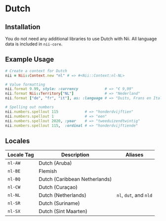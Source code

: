 <!-- This file has been generated. Source: languages/_template.md.erb -->

# Dutch

## Installation

You do not need any additional libraries to use Dutch with Nii.
All language data is included in `nii-core`.

## Example Usage

``` ruby
# Create a context for Dutch
nii = Nii::Context.new "nl" # => #<Nii::Context:nl-NL>

# Value formatting
nii.format 9.99, style: :currency            # => "€ 9,99"
nii.format Nii::Territory["NL"]              # => "Nederland"
nii.format ["de", "fr", "it"], as: :language # => "Duits, Frans en Italiaans"

# Spelling out numbers
nii.numbers.spellout 115            # => "honderdvijftien"
nii.numbers.spellout 1              # => "een"
nii.numbers.spellout 2020, :year    # => "twee­duizend­twintig"
nii.numbers.spellout 115,  :ordinal # => "honderd­vijftiende"
```


## Locales

<table>
  <thead>
    <tr>
      <th>Locale Tag</th>
      <th>Description</th>
      <th>Aliases</th>
    </tr>
  </thead>
  <tbody>
    <tr>
      <td><code>nl-AW</code></td>
      <td>Dutch (Aruba)</td>
      <td></td>
    </tr>
    <tr>
      <td><code>nl-BE</code></td>
      <td>Flemish</td>
      <td></td>
    </tr>
    <tr>
      <td><code>nl-BQ</code></td>
      <td>Dutch (Caribbean Netherlands)</td>
      <td></td>
    </tr>
    <tr>
      <td><code>nl-CW</code></td>
      <td>Dutch (Curaçao)</td>
      <td></td>
    </tr>
    <tr>
      <td><code>nl-NL</code></td>
      <td>Dutch (Netherlands)</td>
      <td><code>nl</code>, <code>dut</code>, and <code>nld</code></td>
    </tr>
    <tr>
      <td><code>nl-SR</code></td>
      <td>Dutch (Suriname)</td>
      <td></td>
    </tr>
    <tr>
      <td><code>nl-SX</code></td>
      <td>Dutch (Sint Maarten)</td>
      <td></td>
    </tr>
  </tbody>
</table>

